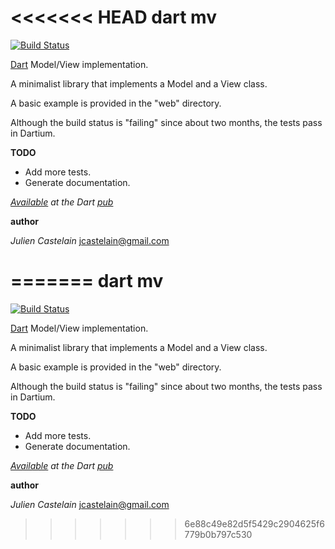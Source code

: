 <<<<<<< HEAD
dart mv
==========

[![Build Status](https://drone.io/github.com/julien/dart_mv/status.png)](https://drone.io/github.com/julien/dart_mv/latest)

[Dart](http://www.dartlang.org) Model/View implementation.

A minimalist library that implements a Model and a View class.

A basic example is provided in the "web" directory.

Although the build status is "failing" since about two months,
the tests pass in Dartium.

**TODO**
- Add more tests.
- Generate documentation.

*[Available](http://pub.dartlang.org/packages/dart_mv) at the Dart [pub](http://pub.dartlang.org)*

**author**

*Julien Castelain* <jcastelain@gmail.com>

=======
dart mv
==========

[![Build Status](https://drone.io/github.com/julien/dart_mv/status.png)](https://drone.io/github.com/julien/dart_mv/latest)

[Dart](http://www.dartlang.org) Model/View implementation.

A minimalist library that implements a Model and a View class.

A basic example is provided in the "web" directory.

Although the build status is "failing" since about two months,
the tests pass in Dartium.

**TODO**
- Add more tests.
- Generate documentation.

*[Available](http://pub.dartlang.org/packages/dart_mv) at the Dart [pub](http://pub.dartlang.org)*

**author**

*Julien Castelain* <jcastelain@gmail.com>

>>>>>>> 6e88c49e82d5f5429c2904625f6779b0b797c530
